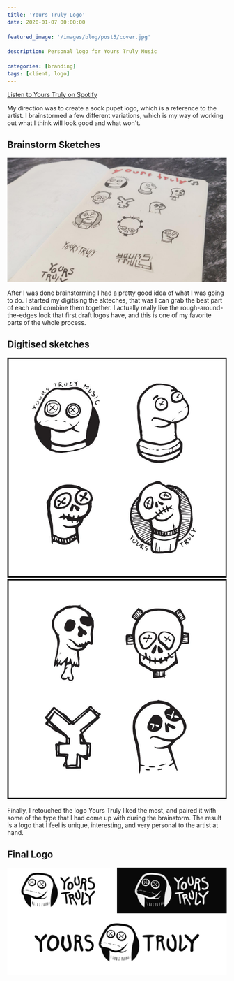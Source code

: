 ```yaml
---
title: 'Yours Truly Logo'
date: 2020-01-07 00:00:00

featured_image: '/images/blog/post5/cover.jpg'

description: Personal logo for Yours Truly Music

categories: [branding]
tags: [client, logo]
---
```


[Listen to Yours Truly on Spotify](https://open.spotify.com/artist/2rFT993ScLaetNI6Kc4efq)

My direction was to create a sock pupet logo, which is a reference to the artist. I brainstormed a few different variations, which is my way of working out what I think will look good and what won't. 

## Brainstorm Sketches
![Logo sketches](/images/blog/post5/sketch.jpg)

After I was done brainstorming I had a pretty good idea of what I was going to do. I started my digitising the skteches, that was I can grab the best part of each and combine them together.
I actually really like the rough-around-the-edges look that first draft logos have, and this is one of my favorite parts of the whole process.

## Digitised sketches
<div class="gallery" data-columns="2">
	<img src="/images/blog/post5/draft1.jpg">
	<img src="/images/blog/post5/draft2.jpg">
</div>

Finally, I retouched the logo Yours Truly liked the most, and paired it with some of the type that I had come up with during the brainstorm. The result is a logo that I feel is unique, interesting, and very personal to the artist at hand.

## Final Logo
![Final Logo](/images/blog/post5/final-logo.jpg)